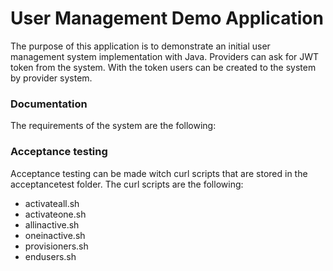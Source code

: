 # User Management Demo Application

The purpose of this application is to demonstrate an initial user management system
implementation with Java. Providers can ask for JWT token from the system.
With the token users can be created to the system by provider system.

### Documentation
The requirements of the system are the following:

### Acceptance testing

Acceptance testing can be made witch curl scripts that are stored in the acceptancetest folder.
The curl scripts are the following:
- activateall.sh
- activateone.sh
- allinactive.sh
- oneinactive.sh
- provisioners.sh
- endusers.sh

